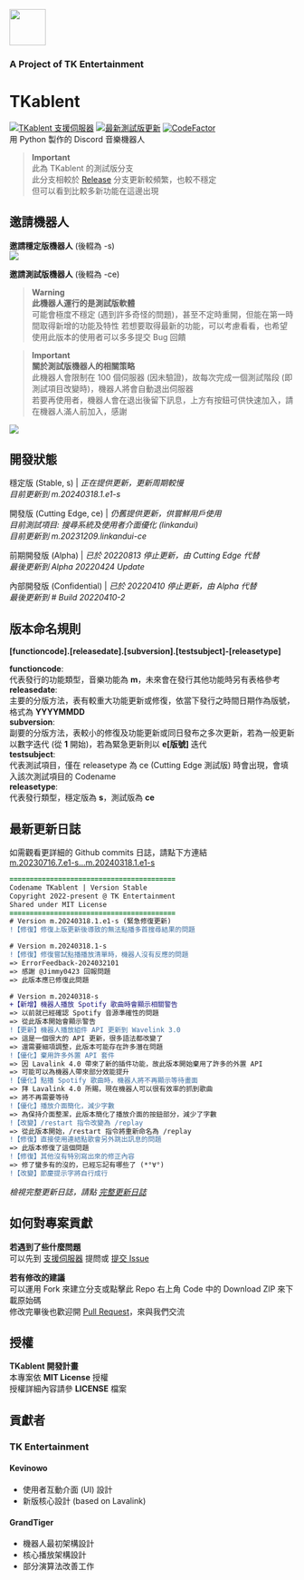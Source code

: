 <img src="https://i.imgur.com/wApgX8J.png" height=64 width=64></img>
### A Project of TK Entertainment
# TKablent
[![TKablent 支援伺服器](https://discordapp.com/api/guilds/1010564921005707335/widget.png?style=shield)](https://discord.gg/9qrpGh4e7V)
[![最新測試版更新](https://img.shields.io/github/release-pre/tk-entertainment/tkablent_music.svg)](https://github.com/tk-entertainment/tkablent_music/releases/)
[![CodeFactor](https://www.codefactor.io/repository/github/tk-entertainment/tkablent_music/badge)](https://www.codefactor.io/repository/github/tk-entertainment/tkablent_music)  
用 Python 製作的 Discord 音樂機器人 
> **Important**  
> 此為 TKablent 的測試版分支  
> 此分支相較於 [Release](https://github.com/tk-entertainment/tkablent_music/) 分支更新較頻繁，也較不穩定  
> 但可以看到比較多新功能在這邊出現

## 邀請機器人
**邀請穩定版機器人** (後輟為 -s)  
[![](https://dcbadge.vercel.app/api/shield/1018410580870176788?bot=true)](https://discord.com/oauth2/authorize?client_id=1018410580870176788&permissions=2201184336&scope=bot%20applications.commands)  
  
**邀請測試版機器人** (後輟為 -ce)  
> **Warning**  
> **此機器人運行的是測試版軟體**  
> 可能會極度不穩定 (遇到許多奇怪的問題)，甚至不定時重開，但能在第一時間取得新增的功能及特性
> 若想要取得最新的功能，可以考慮看看，也希望使用此版本的使用者可以多多提交 Bug 回饋
  
> **Important**  
> **關於測試版機器人的相關策略**  
> 此機器人會限制在 100 個伺服器 (因未驗證)，故每次完成一個測試階段 (即測試項目改變時)，機器人將會自動退出伺服器  
> 若要再使用者，機器人會在退出後留下訊息，上方有按鈕可供快速加入，請在機器人滿人前加入，感謝
  
[![](https://dcbadge.vercel.app/api/shield/852909666987147295?bot=true)](https://discord.com/api/oauth2/authorize?client_id=852909666987147295&permissions=2201184336&scope=bot%20applications.commands)  
## 開發狀態
穩定版 (Stable, s) | *正在提供更新，更新周期較慢*  
*目前更新到 m.20240318.1.e1-s*  

開發版 (Cutting Edge, ce) | *仍舊提供更新，供嘗鮮用戶使用*  
*目前測試項目: 搜尋系統及使用者介面優化 (linkandui)*  
*目前更新到 m.20231209.linkandui-ce*  

前期開發版 (Alpha) | *已於 20220813 停止更新，由 Cutting Edge 代替*  
*最後更新到 Alpha 20220424 Update*  

內部開發版 (Confidential) | *已於 20220410 停止更新，由 Alpha 代替*  
*最後更新到 # Build 20220410-2*

## 版本命名規則
**[functioncode].[releasedate].[subversion].[testsubject]-[releasetype]**  
  
**functioncode**:  
代表發行的功能類型，音樂功能為 **m**，未來會在發行其他功能時另有表格參考  
**releasedate**:  
主要的分版方法，表有較重大功能更新或修復，依當下發行之時間日期作為版號，格式為 **YYYYMMDD**  
**subversion**:  
副要的分版方法，表較小的修復及功能更新或同日發布之多次更新，若為一般更新以數字迭代 (從 **1** 開始)，若為緊急更新則以 **e[版號]** 迭代  
**testsubject**:  
代表測試項目，僅在 releasetype 為 ce (Cutting Edge 測試版) 時會出現，會填入該次測試項目的 Codename  
**releasetype**:  
代表發行類型，穩定版為 **s**，測試版為 **ce**

## 最新更新日誌 
如需觀看更詳細的 Github commits 日誌，請點下方連結  
[m.20230716.7.e1-s...m.20240318.1.e1-s](https://github.com/TK-Entertainment/tkablent/compare/m.20230716.7.e1-s...m.20240318.1.e1-s)

```diff
=========================================
Codename TKablent | Version Stable
Copyright 2022-present @ TK Entertainment
Shared under MIT License
=========================================
# Version m.20240318.1.e1-s (緊急修復更新)
!【修復】修復上版更新後導致的無法點播多首搜尋結果的問題

# Version m.20240318.1-s
!【修復】修復嘗試點播播放清單時，機器人沒有反應的問題
=> ErrorFeedback-2024032101
=> 感謝 @Jimmy0423 回報問題
=> 此版本應已修復此問題

# Version m.20240318-s
+【新增】機器人播放 Spotify 歌曲時會顯示相關警告
=> 以前就已經確認 Spotify 音源準確性的問題
=> 從此版本開始會顯示警告
!【更新】機器人播放組件 API 更新到 Wavelink 3.0
=> 這是一個很大的 API 更新，很多語法都改變了
=> 還需要細項調整，此版本可能存在許多潛在問題
!【優化】棄用許多外置 API 套件
=> 因 Lavalink 4.0 帶來了新的插件功能，故此版本開始棄用了許多的外置 API
=> 可能可以為機器人帶來部分效能提升
!【優化】點播 Spotify 歌曲時，機器人將不再顯示等待畫面
=> 拜 Lavalink 4.0 所賜，現在機器人可以很有效率的抓到歌曲
=> 將不再需要等待
!【優化】播放介面簡化，減少字數
=> 為保持介面整潔，此版本簡化了播放介面的按鈕部分，減少了字數
!【改變】/restart 指令改變為 /replay
=> 從此版本開始，/restart 指令將重新命名為 /replay
!【修復】直接使用連結點歌會另外跳出訊息的問題
=> 此版本修復了這個問題
!【修復】其他沒有特別寫出來的修正內容
=> 修了蠻多有的沒的，已經忘記有哪些了 (*°∀°)
!【改變】節慶提示字將自行成行
```  
*檢視完整更新日誌，請點 [完整更新日誌](https://github.com/TK-Entertainment/tkablent/blob/main/CHANGELOG.md)*
## 如何對專案貢獻
**若遇到了些什麼問題**  
可以先到 [支援伺服器](https://discord.gg/9qrpGh4e7V) 提問或 [提交 Issue](https://github.com/TK-Entertainment/tkablent_music/issues)  
  
**若有修改的建議**  
可以運用 Fork 來建立分支或點擊此 Repo 右上角 Code 中的 Download ZIP 來下載原始碼  
修改完畢後也歡迎開 [Pull Request](https://github.com/TK-Entertainment/tkablent_music/pulls)，來與我們交流  

## 授權
**TKablent 開發計畫**  
本專案依 **MIT License** 授權  
授權詳細內容請參 **LICENSE** 檔案
## 貢獻者
### TK Entertainment
#### Kevinowo
- 使用者互動介面 (UI) 設計
- 新版核心設計 (based on Lavalink)

#### GrandTiger
- 機器人最初架構設計
- 核心播放架構設計
- 部分演算法改善工作
